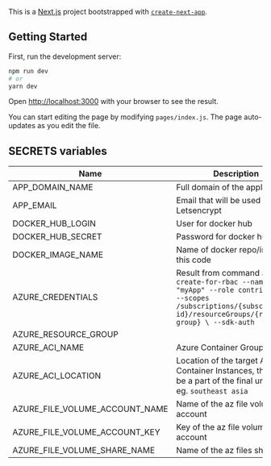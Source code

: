 This is a [Next.js](https://nextjs.org/) project bootstrapped with [`create-next-app`](https://github.com/vercel/next.js/tree/canary/packages/create-next-app).

## Getting Started

First, run the development server:

```bash
npm run dev
# or
yarn dev
```

Open [http://localhost:3000](http://localhost:3000) with your browser to see the result.

You can start editing the page by modifying `pages/index.js`. The page auto-updates as you edit the file.

## SECRETS variables

Name | Description
-----|------------
APP_DOMAIN_NAME | Full domain of the application
APP_EMAIL | Email that will be used for Letsencrypt
DOCKER_HUB_LOGIN | User for docker hub
DOCKER_HUB_SECRET | Password for docker hub
DOCKER_IMAGE_NAME | Name of docker repo/image of this code
AZURE_CREDENTIALS | Result from command ```az ad sp create-for-rbac --name "myApp" --role contributor \ --scopes /subscriptions/{subscription-id}/resourceGroups/{resource-group} \ --sdk-auth```
AZURE_RESOURCE_GROUP |
AZURE_ACI_NAME | Azure Container Group Name
AZURE_ACI_LOCATION | Location of the target Azure Container Instances, this will be a part of the final url name eg. ```southeast asia```
AZURE_FILE_VOLUME_ACCOUNT_NAME | Name of the az file volume account
AZURE_FILE_VOLUME_ACCOUNT_KEY | Key of the az file volume account
AZURE_FILE_VOLUME_SHARE_NAME | Name of the az files share

